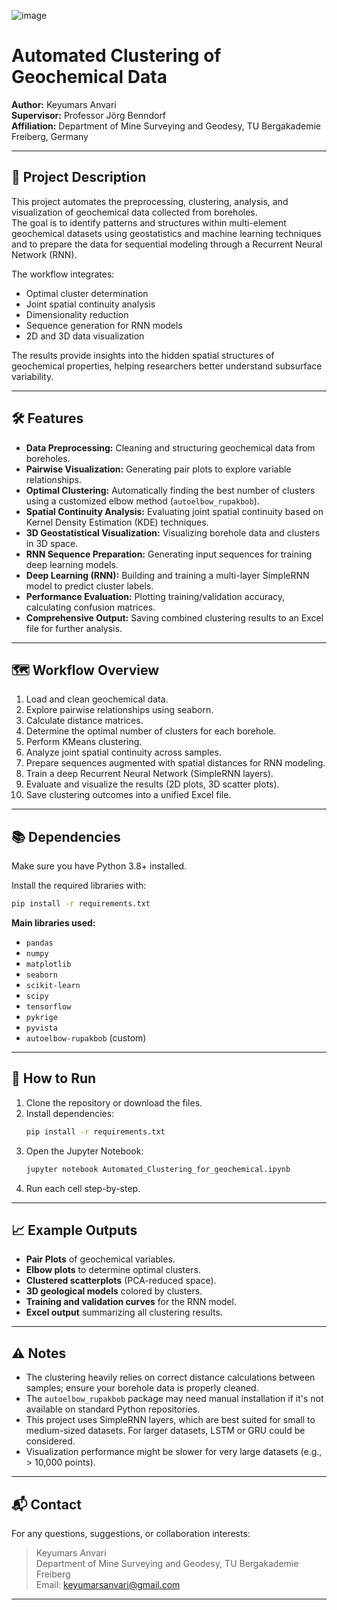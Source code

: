 ![image](https://github.com/user-attachments/assets/7f226b55-0a55-4c57-9ce6-802a8bd29a3e)

# Automated Clustering of Geochemical Data

**Author:** Keyumars Anvari  
**Supervisor:** Professor Jörg Benndorf  
**Affiliation:** Department of Mine Surveying and Geodesy, TU Bergakademie Freiberg, Germany

---

## 📄 Project Description

This project automates the preprocessing, clustering, analysis, and visualization of geochemical data collected from boreholes.  
The goal is to identify patterns and structures within multi-element geochemical datasets using geostatistics and machine learning techniques and to prepare the data for sequential modeling through a Recurrent Neural Network (RNN).

The workflow integrates:
- Optimal cluster determination
- Joint spatial continuity analysis
- Dimensionality reduction
- Sequence generation for RNN models
- 2D and 3D data visualization

The results provide insights into the hidden spatial structures of geochemical properties, helping researchers better understand subsurface variability.

---

## 🛠️ Features

- **Data Preprocessing:** Cleaning and structuring geochemical data from boreholes.
- **Pairwise Visualization:** Generating pair plots to explore variable relationships.
- **Optimal Clustering:** Automatically finding the best number of clusters using a customized elbow method (`autoelbow_rupakbob`).
- **Spatial Continuity Analysis:** Evaluating joint spatial continuity based on Kernel Density Estimation (KDE) techniques.
- **3D Geostatistical Visualization:** Visualizing borehole data and clusters in 3D space.
- **RNN Sequence Preparation:** Generating input sequences for training deep learning models.
- **Deep Learning (RNN):** Building and training a multi-layer SimpleRNN model to predict cluster labels.
- **Performance Evaluation:** Plotting training/validation accuracy, calculating confusion matrices.
- **Comprehensive Output:** Saving combined clustering results to an Excel file for further analysis.

---

## 🗺️ Workflow Overview

1. Load and clean geochemical data.
2. Explore pairwise relationships using seaborn.
3. Calculate distance matrices.
4. Determine the optimal number of clusters for each borehole.
5. Perform KMeans clustering.
6. Analyze joint spatial continuity across samples.
7. Prepare sequences augmented with spatial distances for RNN modeling.
8. Train a deep Recurrent Neural Network (SimpleRNN layers).
9. Evaluate and visualize the results (2D plots, 3D scatter plots).
10. Save clustering outcomes into a unified Excel file.

---

## 📚 Dependencies

Make sure you have Python 3.8+ installed.

Install the required libraries with:

```bash
pip install -r requirements.txt
```

**Main libraries used:**
- `pandas`
- `numpy`
- `matplotlib`
- `seaborn`
- `scikit-learn`
- `scipy`
- `tensorflow`
- `pykrige`
- `pyvista`
- `autoelbow-rupakbob` (custom)

---

## 🚀 How to Run

1. Clone the repository or download the files.
2. Install dependencies:
   ```bash
   pip install -r requirements.txt
   ```
3. Open the Jupyter Notebook:
   ```bash
   jupyter notebook Automated_Clustering_for_geochemical.ipynb
   ```
4. Run each cell step-by-step.

---

## 📈 Example Outputs

- **Pair Plots** of geochemical variables.
- **Elbow plots** to determine optimal clusters.
- **Clustered scatterplots** (PCA-reduced space).
- **3D geological models** colored by clusters.
- **Training and validation curves** for the RNN model.
- **Excel output** summarizing all clustering results.

---

## ⚠️ Notes

- The clustering heavily relies on correct distance calculations between samples; ensure your borehole data is properly cleaned.
- The `autoelbow_rupakbob` package may need manual installation if it's not available on standard Python repositories.
- This project uses SimpleRNN layers, which are best suited for small to medium-sized datasets. For larger datasets, LSTM or GRU could be considered.
- Visualization performance might be slower for very large datasets (e.g., > 10,000 points).


---

## 📬 Contact

For any questions, suggestions, or collaboration interests:

> Keyumars Anvari  
> Department of Mine Surveying and Geodesy, TU Bergakademie Freiberg  
> Email: keyumarsanvari@gmail.com

---
